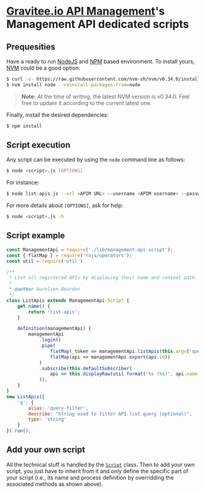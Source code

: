 # [Gravitee.io API Management](https://gravitee.io/products/apim/)'s Management API dedicated scripts

## Prequesities 

Have a ready to run [NodeJS](https://nodejs.org/en/) and [NPM](https://www.npmjs.com/) based environment.
To install yours, [NVM](https://github.com/nvm-sh/nvm) could be a good option:

```bash
$ curl -o- https://raw.githubusercontent.com/nvm-sh/nvm/v0.34.0/install.sh | bash
$ nvm install node --reinstall-packages-from=node
```

> **Note:** At the time of writing, the latest NVM version is v0.34.0. Feel free to update it according to the current latest one.

Finally, install the desired dependencies:

```bash
$ npm install
```

## Script execution

Any script can be executed by using the `node` command line as follows:

```bash
$ node <script>.js [OPTIONS]
```

For instance:

```bash
$ node list-apis.js --url <APIM URL> --username <APIM username> --password <APIM password> --query-filter products
```

For more details about `[OPTIONS]`, ask for help:
```bash
$ node <script>.js -h
```

## Script example

```js
const ManagementApi = require('./lib/management-api-script');
const { flatMap } = require('rxjs/operators');
const util = require('util')

/**
 * List all registered APIs by displaying their name and context path.
 * 
 * @author Aurelien Bourdon
 */
class ListApis extends ManagementApi.Script {
    get name() {
        return 'list-apis';
    }

    definition(managementApi) {
        managementApi
            .login()
            .pipe(
                flatMap(_token => managementApi.listApis(this.argv['query-filter'])),
                flatMap(api => managementApi.export(api.id))
            )
            .subscribe(this.defaultSubscriber(
                api => this.displayRaw(util.format('%s (%s)', api.name, api.proxy.context_path))
            ));
    }
}
new ListApis({
    'q': {
        alias: 'query-filter',
        describe: "String used to filter API list query (optional)",
        type: 'string'
    }
}).run();
```

## Add your own script

All the technical stuff is handled by the [`Script`](./lib/management-api-script.js) class. Then to add your own script, you just have to inherit from it and only define the specific part of your script (i.e., its name and process definition by overridding the associated methods as shown above).